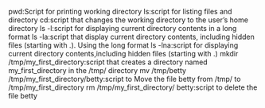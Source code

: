 pwd:Script for printing working directory
ls:script for listing files and directory
cd:script that changes the working directory to the user’s home directory
ls -l:script for displaying current directory contents in a long format
ls -la:script that display current directory contents, including hidden files (starting with .). Using the long format
ls -lna:script for displaying current directory contents,including hidden files (starting with .)
mkdir /tmp/my_first_directory:script that creates a directory named my_first_directory in the /tmp/ directory
mv /tmp/betty /tmp/my_first_directory/betty:script to Move the file betty from /tmp/ to /tmp/my_first_directory
rm /tmp/my_first_directory/ betty:script to delete the file betty
